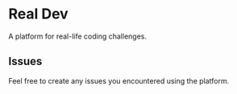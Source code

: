 # Real Dev

A platform for real-life coding challenges.

## Issues

Feel free to create any issues you encountered using the platform.
